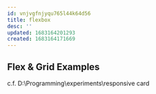 ```yaml
---
id: vnjvgfnjyqu765l44k64d56
title: flexbox
desc: ''
updated: 1683164201293
created: 1683164171669
---
```


## Flex & Grid Examples
c.f. D:\Programming\experiments\responsive card  
